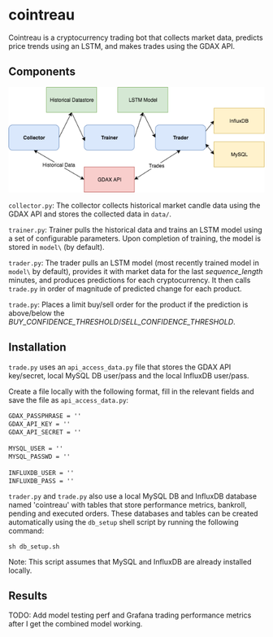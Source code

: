 # cointreau

Cointreau is a cryptocurrency trading bot that collects market data, predicts price trends using an LSTM, and makes trades using the GDAX API.


## Components

![Cointreau Design](/images/cointreau-design.png)

`collector.py`: The collector collects historical market candle data using the GDAX API and stores the collected data in `data/`.

`trainer.py`: Trainer pulls the historical data and trains an LSTM model using a set of configurable parameters. Upon completion of training, the model is stored in `model\` (by default).

`trader.py`: The trader pulls an LSTM model (most recently trained model in `model\` by default), provides it with market data for the last _sequence_length_ minutes, and produces predictions for each cryptocurrency. It then calls `trade.py` in order of magnitude of predicted change for each product.

`trade.py`: Places a limit buy/sell order for the product if the prediction is above/below the _BUY_CONFIDENCE_THRESHOLD_/_SELL_CONFIDENCE_THRESHOLD_.


## Installation

`trade.py` uses an `api_access_data.py` file that stores the GDAX API key/secret, local MySQL DB user/pass and the local InfluxDB user/pass.

Create a file locally with the following format, fill in the relevant fields and save the file as `api_access_data.py`:
```
GDAX_PASSPHRASE = ''
GDAX_API_KEY = ''
GDAX_API_SECRET = ''

MYSQL_USER = ''
MYSQL_PASSWD = ''

INFLUXDB_USER = ''
INFLUXDB_PASS = ''
```

`trader.py` and `trade.py` also use a local MySQL DB and InfluxDB database named 'cointreau' with tables that store performance metrics, bankroll, pending and executed orders. These databases and tables can be created automatically using the `db_setup` shell script by running the following command:
```
sh db_setup.sh
```

Note: This script assumes that MySQL and InfluxDB are already installed locally.


## Results

TODO: Add model testing perf and Grafana trading performance metrics after I get the combined model working.
